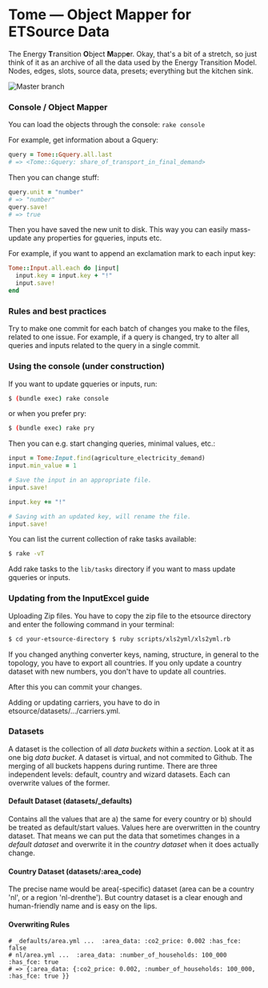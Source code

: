 # Tome — Object Mapper for ETSource Data

The Energy **T**ransition **O**bject **M**app<b>e</b>r. Okay, that's a bit of a
stretch, so just think of it as an archive of all the data used by the Energy
Transition Model. Nodes, edges, slots, source data, presets; everything but
the kitchen sink.

![Master branch](https://semaphoreapp.com/api/v1/projects/63d00abb0b002bb34bdbe9602aee85a2a0d42f56/25174/badge.png)

### Console / Object Mapper

You can load the objects through the console: `rake console`

For example, get information about a Gquery:

```ruby
query = Tome::Gquery.all.last
# => <Tome::Gquery: share_of_transport_in_final_demand>
```

Then you can change stuff:

```ruby
query.unit = "number"
# => "number"
query.save!
# => true
```

Then you have saved the new unit to disk. This way you can easily mass-update
any properties for gqueries, inputs etc.

For example, if you want to append an exclamation mark to each input key:

```ruby
Tome::Input.all.each do |input|
  input.key = input.key + "!"
  input.save!
end
```

### Rules and best practices

Try to make one commit for each batch of changes you make to the files,
related to one issue.  For example, if a query is changed, try to alter all
queries and inputs related to the query in a single commit.

### Using the console (under construction)

If you want to update gqueries or inputs, run:

```sh
$ (bundle exec) rake console
```

or when you prefer pry:

```sh
$ (bundle exec) rake pry
```

Then you can e.g. start changing queries, minimal values, etc.:

```ruby
input = Tome:Input.find(agriculture_electricity_demand)
input.min_value = 1

# Save the input in an appropriate file.
input.save!

input.key += "!"

# Saving with an updated key, will rename the file.
input.save!
```

You can list the current collection of rake tasks available:

```sh
$ rake -vT
```

Add rake tasks to the `lib/tasks` directory if you want to mass update
gqueries or inputs.

### Updating from the InputExcel guide

Uploading Zip files. You have to copy the zip file to the etsource directory
and enter the following command in your terminal:

```sh
$ cd your-etsource-directory $ ruby scripts/xls2yml/xls2yml.rb
```

If you changed anything converter keys, naming, structure, in general to the
topology, you have to export all countries. If you only update a country
dataset with new numbers, you don't have to update all countries.

After this you can commit your changes.

Adding or updating carriers, you have to do in
etsource/datasets/.../carriers.yml.

### Datasets

A dataset is the collection of all _data buckets_ within a _section_. Look at
it as one big _data bucket_. A dataset is virtual, and not commited to Github.
The merging of all buckets happens during runtime. There are three independent
levels: default, country and wizard datasets. Each can overwrite values of the
former.

#### Default Dataset (datasets/_defaults)

Contains all the values that are a) the same for every country or b) should be
treated as default/start values. Values here are overwritten in the country
dataset. That means we can put the data that sometimes changes in a _default
dataset_ and overwrite it in the _country dataset_ when it does actually
change.

#### Country Dataset (datasets/:area_code)

The precise name would be area(-specific) dataset (area can be a country 'nl',
or a region 'nl-drenthe'). But country dataset is a clear enough and
human-friendly name and is easy on the lips.

#### Overwriting Rules

    # _defaults/area.yml ...  :area_data: :co2_price: 0.002 :has_fce: false
    # nl/area.yml ...  :area_data: :number_of_households: 100_000 :has_fce: true
    # => {:area_data: {:co2_price: 0.002, :number_of_households: 100_000, :has_fce: true }}
